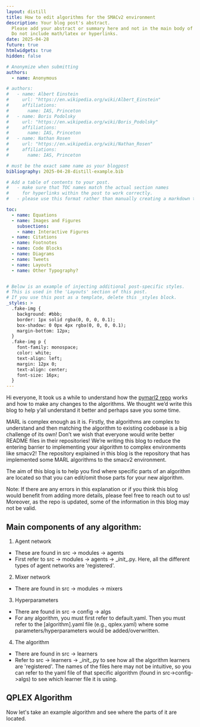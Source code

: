```yaml
---
layout: distill
title: How to edit algorithms for the SMACv2 environment
description: Your blog post's abstract.
  Please add your abstract or summary here and not in the main body of your text. 
  Do not include math/latex or hyperlinks.
date: 2025-04-28
future: true
htmlwidgets: true
hidden: false

# Anonymize when submitting
authors:
  - name: Anonymous

# authors:
#   - name: Albert Einstein
#     url: "https://en.wikipedia.org/wiki/Albert_Einstein"
#     affiliations:
#       name: IAS, Princeton
#   - name: Boris Podolsky
#     url: "https://en.wikipedia.org/wiki/Boris_Podolsky"
#     affiliations:
#       name: IAS, Princeton
#   - name: Nathan Rosen
#     url: "https://en.wikipedia.org/wiki/Nathan_Rosen"
#     affiliations:
#       name: IAS, Princeton

# must be the exact same name as your blogpost
bibliography: 2025-04-28-distill-example.bib  

# Add a table of contents to your post.
#   - make sure that TOC names match the actual section names
#     for hyperlinks within the post to work correctly. 
#   - please use this format rather than manually creating a markdown table of contents.

toc:
  - name: Equations
  - name: Images and Figures
    subsections:
    - name: Interactive Figures
  - name: Citations
  - name: Footnotes
  - name: Code Blocks
  - name: Diagrams
  - name: Tweets
  - name: Layouts
  - name: Other Typography?


# Below is an example of injecting additional post-specific styles.
# This is used in the 'Layouts' section of this post.
# If you use this post as a template, delete this _styles block.
_styles: >
  .fake-img {
    background: #bbb;
    border: 1px solid rgba(0, 0, 0, 0.1);
    box-shadow: 0 0px 4px rgba(0, 0, 0, 0.1);
    margin-bottom: 12px;
  }
  .fake-img p {
    font-family: monospace;
    color: white;
    text-align: left;
    margin: 12px 0;
    text-align: center;
    font-size: 16px;
  }
---
```


Hi everyone,
It took us a while to understand how the [pymarl2 repo](https://github.com/benellis3/pymarl2) works and how to make any changes to the algorithms. We thought we’d write this blog to help y’all understand it better and perhaps save you some time.

MARL is complex enough as it is. Firstly, the algorithms are complex to understand and then matching the algorithm to existing codebase is a big challenge of its own! Don’t we wish that everyone would write better README files in their repositories! We’re writing this blog to reduce the entering barrier to implementing your algorithm to complex environments like smacv2! The repository explained in this blog is the repository that has implemented some MARL algorithms to the smacv2 environment.

The aim of this blog is to help you find where specific parts of an  algorithm are located so that you can edit/omit those parts for your new algorithm.

Note: If there are any errors in this explanation or if you think this blog would benefit from adding more details, please feel free to reach out to us! Moreover, as the repo is updated, some of the information in this blog may not be valid.

## Main components of any algorithm:
1. Agent network
- These are found in src -> modules -> agents
- First refer to src -> modules -> agents -> \__init__.py. Here, all the different types of agent networks are 'registered'.
2. Mixer network
- There are found in src -> modules -> mixers
3. Hyperparameters
- There are found in src -> config -> algs
- For any algorithm, you must first refer to default.yaml. Then you must refer to the [algorithm].yaml file (e.g., qplex.yaml) where some parameters/hyperparameters would be added/overwritten.
4. The algorithm
- There are found in src -> learners
- Refer to src -> learners -> \__init__.py to see how all the algorithm learners are 'registered'. The names of the files here may not be intuitive, so you can refer to the yaml file of that specific algorithm (found in src->config->algs) to see which learner file it is using.



## QPLEX Algorithm

Now let's take an example algorithm and see where the parts of it are located.

